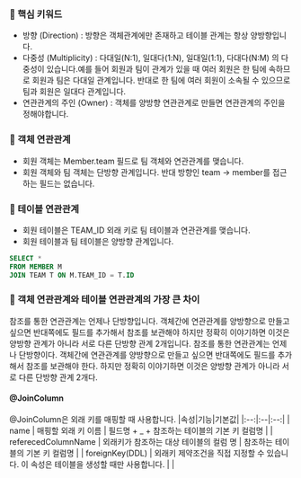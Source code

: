 ### 🔸 핵심 키워드
- 방향 (Direction) : 방향은 객체관계에만 존재하고 테이블 관계는 항상 양방향입니다.
- 다중성 (Multiplicity) : 다대일(N:1), 일대다(1:N), 일대일(1:1), 다대다(N:M) 의 다중성이 있습니다.예를 들어 회원과 팀이 관계가 있을 때 여러 회원은 한 팀에 속하므로 회원과 팀은 다대일 관계입니다. 반대로 한 팀에 여러 회원이 소속될 수 있으므로 팀과 회원은 일대다 관계입니다.
- 연관관계의 주인 (Owner) : 객체를 양방향 연관관계로 만들면 연관관계의 주인을 정해야합니다.

### 🔸 객체 연관관계
- 회원 객체는 Member.team 필드로 팀 객체와 연관관계를 맺습니다.
- 회원 객체와 팀 객체는 단방향 관계입니다. 반대 방향인 team → member를 접근하는 필드는 없습니다.

### 🔸 테이블 연관관계
- 회원 테이블은 TEAM_ID 외래 키로 팀 테이블과 연관관계를 맺습니다.
- 회원 테이블과 팀 테이블은 양방향 관계입니다.

```sql
SELECT *
FROM MEMBER M
JOIN TEAM T ON M.TEAM_ID = T.ID
```

### 🔸 객체 연관관계와 테이블 연관관계의 가장 큰 차이

참조를 통한 연관관계는 언제나 단방향입니다. 
객체간에 연관관계를 양방향으로 만들고 싶으면 반대쪽에도 필드를 추가해서 참조를 보관해야 하지만 정확히 이야기하면 이것은 양방향 관계가 아니라 서로 다른 단방향 관계 2개입니다.
참조를 통한 연관관계는 언제나 단방향이다. 객체간에 연관관계를 양방향으로 만들고 싶으면 반대쪽에도 필드를 추가해서 참조를 보관해야 한다. 하지만 정확히 이야기하면 이것은 양방향 관계가 아니라 서로 다른 단방향 관계 2개다.

#### @JoinColumn 
@JoinColumn은 외래 키를 매핑할 때 사용합니다.
|속성|기능|기본값|
|:--:|:--|:--:|
| name | 매핑할 외래 키 이름 | 필드명 + _ + 참조하는 테이블의 기본 키 컬럼명 |
| referecedColumnName | 외래키가 참조하는 대상 테이블의 컬럼 명 | 참조하는 테이블의 기본 키 컬럼명 |
| foreignKey(DDL) | 외래키 제약조건을 직접 지정할 수 있습니다. 이 속성은 테이블을 생성할 때만 사용합니다. | |
